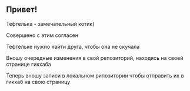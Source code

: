 ## Привет!

Тефтелька - замечательный котик)

Cовершено с этим согласен

Тефтельке нужно найти друга, чтобы она не скучала

Вношу очередные изменения в свой репозиторий, находясь на своей странице гикхаба

Теперь вношу записи в локальном рипозитории чтобы отправить их в гикхаб на свою страницу
